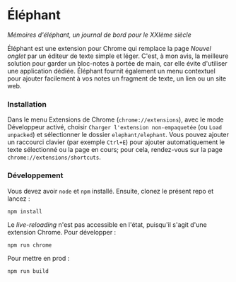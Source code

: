 # Éléphant

*Mémoires d'éléphant, un journal de bord pour le XXIème siècle*

Éléphant est une extension pour Chrome qui remplace la page *Nouvel onglet* par un éditeur de texte simple et léger. C'est, à mon avis, la meilleure solution 
pour garder un bloc-notes à portée de main, car elle évite d'utiliser une application dédiée. Éléphant fournit également un menu contextuel pour ajouter facilement
à vos notes un fragment de texte, un lien ou un site web. 

### Installation

Dans le menu Extensions de Chrome (`chrome://extensions`), avec le mode Développeur activé, choisir `Charger l'extension non-empaquetée` (ou `Load unpacked`)
et sélectionner le dossier `elephant/elephant`. Vous pouvez ajouter un raccourci clavier (par exemple `Ctrl+E`) pour ajouter automatiquement le texte sélectionné ou la page en cours;
pour cela, rendez-vous sur la page `chrome://extensions/shortcuts`.

### Développement

Vous devez avoir `node` et `npm` installé. Ensuite, clonez le présent repo et lancez :
```
npm install
```

Le *live-reloading* n'est pas accessible en l'état, puisqu'il s'agit d'une extension Chrome. Pour développer :
```
npm run chrome
```

Pour mettre en prod :
```
npm run build
```
